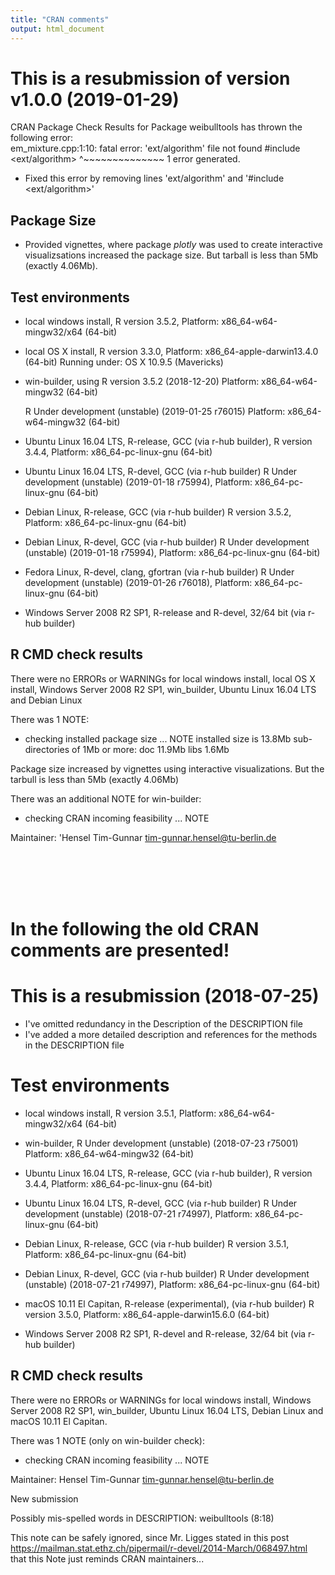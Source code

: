 ```yaml
---
title: "CRAN comments"
output: html_document
---
```


# This is a resubmission of version v1.0.0 (2019-01-29)
CRAN Package Check Results for Package weibulltools has thrown the following error:  
em_mixture.cpp:1:10: fatal error: 'ext/algorithm' file not found 
#include <ext/algorithm> ^~~~~~~~~~~~~~~ 1 error generated.

* Fixed this error by removing lines 'ext/algorithm' and '#include <ext/algorithm>'

## Package Size 
* Provided vignettes, where package _plotly_ was used to create interactive visualizsations 
  increased the package size. But tarball is less than 5Mb (exactly 4.06Mb). 

## Test environments

* local windows install, 
    R version 3.5.2, 
    Platform: x86_64-w64-mingw32/x64 (64-bit)

* local OS X install, 
    R version 3.3.0, 
    Platform: x86_64-apple-darwin13.4.0 (64-bit)
    Running under: OS X 10.9.5 (Mavericks)
    
* win-builder, 
    using R version 3.5.2 (2018-12-20) 
    Platform: x86_64-w64-mingw32 (64-bit)
    
    R Under development (unstable) (2019-01-25 r76015)
    Platform: x86_64-w64-mingw32 (64-bit)
    
* Ubuntu Linux 16.04 LTS, R-release, GCC (via r-hub builder), 
    R version 3.4.4, 
    Platform: x86_64-pc-linux-gnu (64-bit)
    
* Ubuntu Linux 16.04 LTS, R-devel, GCC (via r-hub builder)
    R Under development (unstable) (2019-01-18 r75994), 
    Platform: x86_64-pc-linux-gnu (64-bit) 
    
* Debian Linux, R-release, GCC (via r-hub builder)
    R version 3.5.2, 
    Platform: x86_64-pc-linux-gnu (64-bit)
    
* Debian Linux, R-devel, GCC (via r-hub builder)
    R Under development (unstable) (2019-01-18 r75994), 
    Platform: x86_64-pc-linux-gnu (64-bit)
    
* Fedora Linux, R-devel, clang, gfortran (via r-hub builder)
    R Under development (unstable) (2019-01-26 r76018), 
    Platform: x86_64-pc-linux-gnu (64-bit)
    
* Windows Server 2008 R2 SP1, R-release and R-devel, 32/64 bit (via r-hub builder)

## R CMD check results

There were no ERRORs or WARNINGs for 
local windows install, local OS X install,  Windows Server 2008 R2 SP1, 
win_builder, Ubuntu Linux 16.04 LTS and Debian Linux

There was 1 NOTE:

* checking installed package size ... NOTE
  installed size is 13.8Mb 
  sub-directories of 1Mb or more: 
    doc   11.9Mb
    libs  1.6Mb
 
 Package size increased by vignettes using interactive visualizations. 
 But the tarbull is less than 5Mb (exactly 4.06Mb)

There was an additional NOTE for win-builder: 
* checking CRAN incoming feasibility ... NOTE

Maintainer: 'Hensel Tim-Gunnar <tim-gunnar.hensel@tu-berlin.de>

<br><br><br><br>  

[//]: # (Everything below this comment was for submission of v0.5.4)  
# In the following the old CRAN comments are presented! 
# This is a resubmission (2018-07-25)
* I've omitted redundancy in the Description of the DESCRIPTION file  
* I've added a more detailed description and references for the methods in the 
  DESCRIPTION file

# Test environments

* local windows install, 
    R version 3.5.1, 
    Platform: x86_64-w64-mingw32/x64 (64-bit)
    
* win-builder, 
    R Under development (unstable) (2018-07-23 r75001)
    Platform: x86_64-w64-mingw32 (64-bit)

* Ubuntu Linux 16.04 LTS, R-release, GCC (via r-hub builder), 
    R version 3.4.4, 
    Platform: x86_64-pc-linux-gnu (64-bit)
    
* Ubuntu Linux 16.04 LTS, R-devel, GCC (via r-hub builder)
    R Under development (unstable) (2018-07-21 r74997), 
    Platform: x86_64-pc-linux-gnu (64-bit) 
    
* Debian Linux, R-release, GCC (via r-hub builder)
    R version 3.5.1, 
    Platform: x86_64-pc-linux-gnu (64-bit)
    
* Debian Linux, R-devel, GCC (via r-hub builder)
    R Under development (unstable) (2018-07-21 r74997), 
    Platform: x86_64-pc-linux-gnu (64-bit)
    
* macOS 10.11 El Capitan, R-release (experimental), (via r-hub builder)
    R version 3.5.0, 
    Platform: x86_64-apple-darwin15.6.0 (64-bit) 
    
* Windows Server 2008 R2 SP1, R-devel and R-release, 32/64 bit (via r-hub builder)

## R CMD check results

There were no ERRORs or WARNINGs for 
local windows install, Windows Server 2008 R2 SP1, win_builder, 
Ubuntu Linux 16.04 LTS, Debian Linux and macOS 10.11 El Capitan.

There was 1 NOTE (only on win-builder check):

* checking CRAN incoming feasibility ... NOTE

Maintainer: Hensel Tim-Gunnar <tim-gunnar.hensel@tu-berlin.de>
  
New submission

Possibly mis-spelled words in DESCRIPTION:
weibulltools (8:18)
  
This note can be safely ignored, since Mr. Ligges stated in this post 
https://mailman.stat.ethz.ch/pipermail/r-devel/2014-March/068497.html that this 
Note just reminds CRAN maintainers... 
